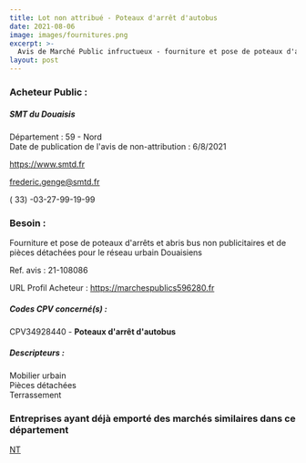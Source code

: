 ```yaml
---
title: Lot non attribué - Poteaux d'arrêt d'autobus
date: 2021-08-06
image: images/fournitures.png
excerpt: >-
  Avis de Marché Public infructueux - fourniture et pose de poteaux d'arrêts et abris bus non publicitaires pour le réseau urbain douaisien
layout: post
---
```


### Acheteur Public :
##### SMT du Douaisis
Département : 59 - Nord<br/>
Date de publication de l'avis de non-attribution : 6/8/2021


https://www.smtd.fr

frederic.genge@smtd.fr

( 33) -03-27-99-19-99
### Besoin :

Fourniture et pose de poteaux d'arrêts et abris bus non publicitaires et de pièces détachées pour le réseau urbain Douaisiens

Ref. avis : 21-108086

URL Profil Acheteur : https://marchespublics596280.fr

##### Codes CPV concerné(s) :
CPV34928440 - **Poteaux d'arrêt d'autobus** <br/>

##### Descripteurs :
Mobilier urbain <br/>
Pièces détachées <br/>
Terrassement <br/>

### Entreprises ayant déjà emporté des marchés similaires dans ce département
<a href="/entreprise-556/siren-408568681">NT</a><br/><br/>
